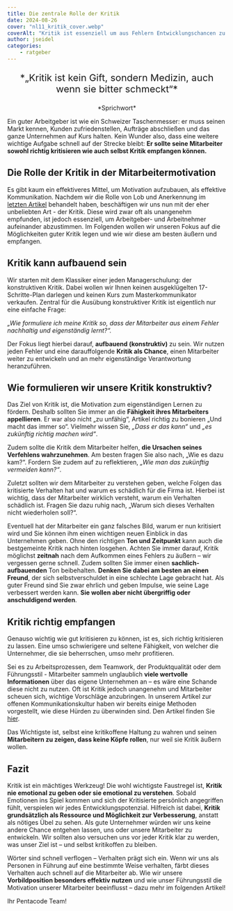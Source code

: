 ```yaml
---
title: Die zentrale Rolle der Kritik
date: 2024-08-26
cover: "nl11_kritik_cover.webp"
coverAlt: "Kritik ist essenziell um aus Fehlern Entwicklungschancen zu machen."
author: jseidel
categories:
    - ratgeber
---
```


<p style="text-align: center; font-size: 22px;"> *„Kritik ist kein Gift, sondern Medizin,
auch wenn sie bitter schmeckt“* </p>

<p style="text-align: center"> *Sprichwort*  </p>

Ein guter Arbeitgeber ist wie ein Schweizer Taschenmesser: er muss seinen Markt kennen, Kunden zufriedenstellen, Aufträge abschließen und das ganze Unternehmen auf Kurs halten. Kein Wunder also, dass eine weitere wichtige Aufgabe schnell auf der Strecke bleibt: **Er sollte seine Mitarbeiter sowohl richtig kritisieren wie auch selbst Kritik empfangen können.**

## Die Rolle der Kritik in der Mitarbeitermotivation

Es gibt kaum ein effektiveres Mittel, um Motivation aufzubauen, als effektive Kommunikation. Nachdem wir die Rolle von Lob und Anerkennung im [letzten Artikel](/blog/motivation_10_lob/) behandelt haben, beschäftigen wir uns nun mit der eher unbeliebten Art - der Kritik. Diese wird zwar oft als unangenehm empfunden, ist jedoch essenziell, um Arbeitgeber- und Arbeitnehmer aufeinander abzustimmen. Im Folgenden wollen wir unseren Fokus auf die Möglichkeiten guter Kritik legen und wie wir diese am besten äußern und empfangen.

## Kritik kann aufbauend sein

Wir starten mit dem Klassiker einer jeden Managerschulung: der konstruktiven Kritik. Dabei wollen wir Ihnen keinen ausgeklügelten 17-Schritte-Plan darlegen und keinen Kurs zum Masterkommunikator verkaufen. Zentral für die Ausübung konstruktiver Kritik ist eigentlich nur eine einfache Frage: 

*„Wie formuliere ich meine Kritik so, dass der Mitarbeiter aus einem Fehler nachhaltig und eigenständig lernt?“.*

Der Fokus liegt hierbei darauf, **aufbauend (konstruktiv)** zu sein. Wir nutzen jeden Fehler und eine darauffolgende **Kritik als Chance**, einen Mitarbeiter weiter zu entwickeln und an mehr eigenständige Verantwortung heranzuführen.

## Wie formulieren wir unsere Kritik konstruktiv?


Das Ziel von Kritik ist, die Motivation zum eigenständigen Lernen zu fördern. Deshalb sollten Sie immer an die **Fähigkeit ihres Mitarbeiters appellieren**. Er war also nicht „zu unfähig“, Artikel richtig zu bonieren „Und macht das immer so“. Vielmehr wissen Sie, *„Dass er das kann“* und *„es zukünftig richtig machen wird“*.

Zudem sollte die Kritik dem Mitarbeiter helfen, **die Ursachen seines Verfehlens wahrzunehmen**. Am besten fragen Sie also nach, „Wie es dazu kam?“. Fordern Sie zudem auf zu reflektieren, *„Wie man das zukünftig vermeiden kann?“*.

Zuletzt sollten wir dem Mitarbeiter zu verstehen geben, welche Folgen das kritisierte Verhalten hat und warum es schädlich für die Firma ist. Hierbei ist wichtig, dass der Mitarbeiter wirklich versteht, warum ein Verhalten schädlich ist. Fragen Sie dazu ruhig nach, „Warum sich dieses Verhalten nicht wiederholen soll?“.

Eventuell hat der Mitarbeiter ein ganz falsches Bild, warum er nun kritisiert wird und Sie können ihm einen wichtigen neuen Einblick in das Unternehmen geben.
Ohne den richtigen **Ton und Zeitpunkt** kann auch die bestgemeinte Kritik nach hinten losgehen. Achten Sie immer darauf, Kritik möglichst **zeitnah** nach dem Aufkommen eines Fehlers zu äußern – wir vergessen gerne schnell. Zudem sollten Sie immer einen **sachlich-aufbauenden** Ton beibehalten. **Denken Sie dabei am besten an einen Freund**, der sich selbstverschuldet in eine schlechte Lage gebracht hat. Als guter Freund sind Sie zwar ehrlich und geben Impulse, wie seine Lage verbessert werden kann. **Sie wollen aber nicht übergriffig oder anschuldigend werden**.

## Kritik richtig empfangen

Genauso wichtig wie gut kritisieren zu können, ist es, sich richtig kritisieren zu lassen. Eine umso schwierigere und seltene Fähigkeit, von welcher die Unternehmer, die sie beherrschen, umso mehr profitieren.

Sei es zu Arbeitsprozessen, dem Teamwork, der Produktqualität oder dem Führungsstil - Mitarbeiter sammeln unglaublich **viele wertvolle Informationen** über das eigene Unternehmen an – es wäre eine Schande diese nicht zu nutzen. Oft ist Kritik jedoch unangenehm und Mitarbeiter scheuen sich, wichtige Vorschläge anzubringen. In unserem Artikel zur offenen Kommunikationskultur haben wir bereits einige Methoden vorgestellt, wie diese Hürden zu überwinden sind. Den Artikel finden Sie [hier](/blog/motivation_4_kommunikation/).

Das Wichtigste ist, selbst eine kritikoffene Haltung zu wahren und seinen **Mitarbeitern zu zeigen, dass keine Köpfe rollen**, nur weil sie Kritik äußern wollen.

## Fazit

Kritik ist ein mächtiges Werkzeug! Die wohl wichtigste Faustregel ist, **Kritik nie emotional zu geben oder sie emotional zu verstehen**. Sobald Emotionen ins Spiel kommen und sich der Kritisierte persönlich angegriffen fühlt, verspielen wir jedes Entwicklungspotenzial. Hilfreich ist dabei, **Kritik grundsätzlich als Ressource und Möglichkeit zur Verbesserung**, anstatt als nötiges Übel zu sehen. Als gute Unternehmer würden wir uns keine andere Chance entgehen lassen, uns oder unsere Mitarbeiter zu entwickeln. Wir sollten also versuchen uns vor jeder Kritik klar zu werden, was unser Ziel ist – und selbst kritikoffen zu bleiben.

Wörter sind schnell verflogen – Verhalten prägt sich ein. Wenn wir uns als Personen in Führung auf eine bestimmte Weise verhalten, färbt dieses Verhalten auch schnell auf die Mitarbeiter ab. Wie wir unsere **Vorbildposition besonders effektiv nutzen** und wie unser Führungsstil die Motivation unserer Mitarbeiter beeinflusst – dazu mehr im folgenden Artikel!

Ihr Pentacode Team!